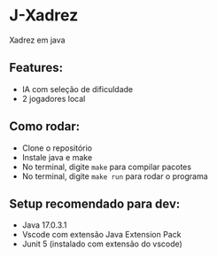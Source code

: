 # J-Xadrez
Xadrez em java
## Features:
- IA com seleção de dificuldade
- 2 jogadores local
## Como rodar:
- Clone o repositório
- Instale java e make
- No terminal, digite `make` para compilar pacotes
- No terminal, digite `make run` para rodar o programa
## Setup recomendado para dev:
- Java 17.0.3.1
- Vscode com extensão Java Extension Pack
- Junit 5 (instalado com extensão do vscode)